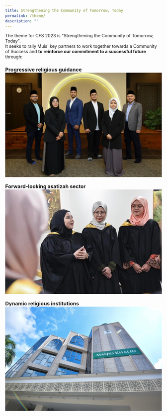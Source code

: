 ```yaml
---
title: Strengthening the Community of Tomorrow, Today
permalink: /theme/
description: ""
---
```

The theme for CFS 2023 is "Strengthening the Community of Tomorrow, Today".<br>
It seeks to rally Muis' key partners to work together towards a Community of Success and **to reinforce our commitment to a successful future** through:<br> <h3>**Progressive religious guidance**<br>
![](/images/1_religious%20guidance.jpg)

**Forward-looking asatizah sector**
![](/images/2_asatizah.jpg)

**Dynamic religious institutions**
![](/images/3_mosque.jpg)</h3>